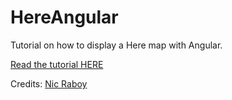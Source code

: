 # HereAngular

Tutorial on how to display a Here map with Angular.

[Read the tutorial HERE](https://developer.here.com/blog/display-here-maps-angular-web-application#.W9thByvZULM)

Credits: [Nic Raboy](https://github.com/nraboy)



